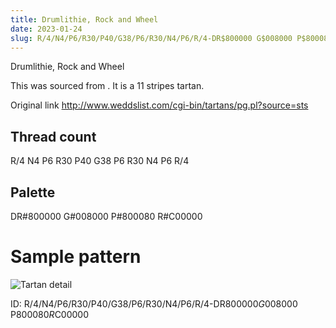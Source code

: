 ```yaml
---
title: Drumlithie, Rock and Wheel
date: 2023-01-24
slug: R/4/N4/P6/R30/P40/G38/P6/R30/N4/P6/R/4-DR$800000 G$008000 P$800080 R$C00000
---
```

Drumlithie, Rock and Wheel

This was sourced from <no value>.  It is a 11 stripes tartan.

Original link http://www.weddslist.com/cgi-bin/tartans/pg.pl?source=sts

## Thread count
R/4 N4 P6 R30 P40 G38 P6 R30 N4 P6 R/4

## Palette
DR#800000 G#008000 P#800080 R#C00000

# Sample pattern

![Tartan detail](tartan.png "R/4 N4 P6 R30 P40 G38 P6 R30 N4 P6 R/4 tartan")

ID: R/4/N4/P6/R30/P40/G38/P6/R30/N4/P6/R/4-DR$800000 G$008000 P$800080 R$C00000